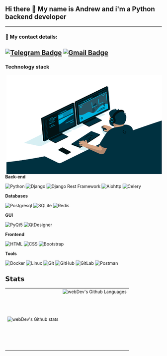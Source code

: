 ## Hi there 👋 My name is Andrew and i'm a Python backend developer
___


### 🤝 My contact details:
[![Telegram Badge](https://img.shields.io/badge/-naletovandrew-blue?style=flat&logo=Telegram&logoColor=white)](https://t.me/D4Gips)
[![Gmail Badge](https://img.shields.io/badge/-Gmail-red?style=flat&logo=Gmail&logoColor=white)](mailto:wotelantj@gmail.com)
---

### Technology stack

<img align="right" alt="GIF" src="https://github.com/DJWOMS/DJWOMS/blob/main/code.gif?raw=true" width="500" height="320" />

**Back-end**

![Python](https://img.shields.io/badge/-Python-black?style=flat-square&logo=Python)
![Django](https://img.shields.io/badge/-Django-0aad48?style=flat-square&logo=Django)
![Django Rest Framework](https://img.shields.io/badge/DRF-red?style=flat-square&logo=Django)
![Aiohttp](https://img.shields.io/badge/-Aiohttp-05a5d1.svg?logo=aiohttp&logoColor=white&style=flat-square)
![Celery](https://img.shields.io/badge/-Celery-%2300C7B7?style=flat-square&logo=Celery)

**Databases**

![Postgresql](https://img.shields.io/badge/-Postgresql-%232c3e50?style=flat-square&logo=Postgresql)
![SQLite](https://img.shields.io/badge/-SQLite-003B57.svg?logo=sqlite&logoColor=white&style=flat-square)
![Redis](https://img.shields.io/badge/-Redis-FCA121?style=flat-square&logo=Redis)

**GUI**

![PyQt5](https://img.shields.io/badge/-PyQt5-41CD52.svg?logo=qt&logoColor=white&style=flat-square)
![QtDesigner](https://img.shields.io/badge/-QtDesigner-41CD52.svg?logo=qt&logoColor=white&style=flat-square)

**Frontend**

![HTML](https://img.shields.io/badge/-HTML-E34F26.svg?logo=html5&logoColor=white&style=flat-square)
![CSS](https://img.shields.io/badge/-CSS-1572B6.svg?logo=css3&logoColor=white&style=flat-square)
![Bootstrap](https://img.shields.io/badge/-Bootstrap-563D7C.svg?logo=bootstrap&logoColor=white&style=flat-square)

**Tools**

![Docker](https://img.shields.io/badge/-Docker-46a2f1?style=flat-square&logo=docker&logoColor=white)
![Linux](https://img.shields.io/badge/Linux-black?style=flat-square&logo=linux)
![Git](https://img.shields.io/badge/-Git-black?style=flat-square&logo=git)
![GitHub](https://img.shields.io/badge/-GitHub-181717?style=flat-square&logo=github)
![GitLab](https://img.shields.io/badge/-GitLab-FCA121?style=flat-square&logo=gitlab)
![Postman](https://img.shields.io/badge/Postman-FCA121?style=flat-square&logo=postman)



## 𝗦𝘁𝗮𝘁𝘀

<table>
  <tr>
    <td>
      <img align="left" src="http://github-readme-streak-stats.herokuapp.com?user=Gips22&theme=dark&background=000000" alt="webDev's Github stats" />
    </td>
    <td>
      <img height="195px" align="right" alt="webDev's Github Languages" src="https://github-readme-stats-sigma-five.vercel.app/api/top-langs/?username=Gips22&layout=compact&theme=vision-friendly-dark" />
    </td>
  </tr>
</table>
